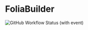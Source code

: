 # FoliaBuilder
![GitHub Workflow Status (with event)](https://img.shields.io/github/actions/workflow/status/msedok/foliabuilder/folia.yml?style=for-the-badge&logo=githubactions&label=BUILDS&labelColor=rgb(55%2C%2055%2C%2055))
